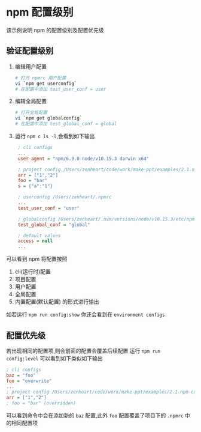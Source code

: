 # npm 配置级别
该示例说明 npm 的配置级别及配置优先级

## 验证配置级别
1. 编辑用户配置
   
   ```bash
   # 打开 npmrc 用户配置
   vi `npm get userconfig`
   # 在配置中添加 test_user_conf = user
   ```
2. 编辑全局配置
   
   ```bash
   # 打开全局配置
   vi `npm get globalconfig`
   # 在配置中添加 test_global_conf = global
   ```

3. 运行 `npm c ls -l`,会看到如下输出

   ```ini
    ; cli configs
    ...
    user-agent = "npm/6.9.0 node/v10.15.3 darwin x64"

    ; project config /Users/zenheart/code/work/make-ppt/examples/2.1.npm-config/.npmrc
    arr = ["1","2"]
    foo = "bar"
    s = {"a":"1"}

    ; userconfig /Users/zenheart/.npmrc
    ...
    test_user_conf = "user"

    ; globalconfig /Users/zenheart/.nvm/versions/node/v10.15.3/etc/npmrc
    test_global_conf = "global"

    ; default values
    access = null
    ...
   ```

可以看到 npm 将配置按照 
1. cli(运行时)配置
2. 项目配置
3. 用户配置
4. 全局配置
5. 内置配置(默认配置) 的形式进行输出

如若运行 `npm run config:show` 你还会看到在 `environment configs`

## 配置优先级
若出现相同的配置项,则会前面的配置会覆盖后续配置
运行 `npm run config:level` 可以看到如下类似如下输出

```ini
; cli configs
baz = "foo"
foo = "overwrite"
...
; project config /Users/zenheart/code/work/make-ppt/examples/2.1.npm-config/.npmrc
arr = ["1","2"]
; foo = "bar" (overridden)
```

可以看到命令中会在添加新的 `baz` 配置,此外 `foo` 配置覆盖了项目下的 `.npmrc` 中的相同配置项
